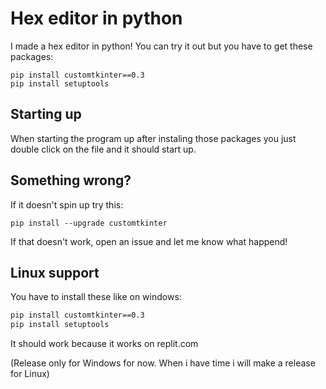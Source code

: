 # **Hex editor in python**

I made a hex editor in python!
You can try it out but you have to get these packages:
```CMD
pip install customtkinter==0.3
pip install setuptools
```

## **Starting up**
When starting the program up after instaling those packages you just double click on the file and it should start up.

## **Something wrong?**
If it doesn't spin up try this:
```CMD2
pip install --upgrade customtkinter
```
If that doesn't work, open an issue and let me know what happend!

## **Linux support**
You have to install these like on windows:
```BASH
pip install customtkinter==0.3
pip install setuptools
```
It should work because it works on replit.com

(Release only for Windows for now. When i have time i will make a release for Linux)
